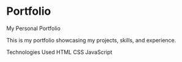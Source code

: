 # Portfolio
My Personal Portfolio

This is my portfolio showcasing my projects, skills, and experience.

Technologies Used
HTML
CSS
JavaScript
